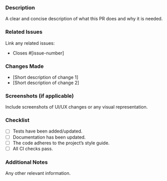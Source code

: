 ### Description

A clear and concise description of what this PR does and why it is needed.

### Related Issues

Link any related issues:
- Closes #[issue-number]

### Changes Made

- [Short description of change 1]
- [Short description of change 2]

### Screenshots (if applicable)

Include screenshots of UI/UX changes or any visual representation.

### Checklist

- [ ] Tests have been added/updated.
- [ ] Documentation has been updated.
- [ ] The code adheres to the project’s style guide.
- [ ] All CI checks pass.

### Additional Notes

Any other relevant information.

